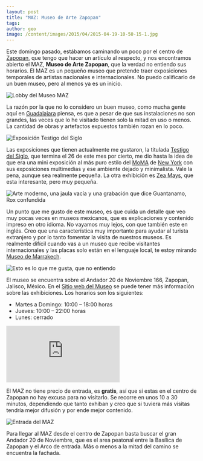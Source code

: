 ```yaml
---
layout: post
title: "MAZ: Museo de Arte Zapopan"
tags: 
author: geo
image: /content/images/2015/04/2015-04-19-10-50-15-1.jpg
---
```

Este domingo pasado, estábamos caminando un poco por el centro de [Zapopan](/tag/zapopan), que tengo que hacer un artículo al respecto, y nos encontramos abierto el MAZ, **Museo de Arte Zapopan**, que la verdad no entiendo sus horarios. El MAZ es un pequeño museo que pretende traer exposiciones temporales de artistas nacionales e internacionales. No puedo calificarlo de un buen museo, pero al menos ya es un inicio.

![Lobby del Museo MAZ](/content/images/2015/04/2015-04-19-10-49-41.jpg)

La razón por la que no lo considero un buen museo, como mucha gente aquí en [Guadalajara](/tag/guadalajara) piensa, es que a pesar de que sus instalaciones no son grandes, las veces que lo he visitado tienen solo la mitad en uso o menos. La cantidad de obras y artefactos expuestos también rozan en lo poco. 

![Exposición Testigo del Siglo](/content/images/2015/04/2015-04-19-10-25-43.jpg)

Las exposiciones que tienen actualmente me gustaron, la titulada [Testigo del Siglo](http://mazmuseo.com/?post_causes=testigo-del-siglo), que termina el 26 de este mes por cierto, me dio hasta la idea de que era una mini exposición al más puro estilo del [MoMA](/moma-museo-de-arte-moderno/) de [New York](/tag/new-york) con sus exposiciones multimedias y ese ambiente dejado y minimalista. Vale la pena, aunque sea realmente pequeña. La otra exhibición es [Zea Mays](http://mazmuseo.com/?post_causes=zea-mays), que esta interesante, pero muy pequeña.

![Arte moderno, una jaula vacía y una grabación que dice Guantanamo, Rox confundida](/content/images/2015/04/2015-04-19-10-32-44.jpg)

Un punto que me gusto de este museo, es que cuida un detalle que veo muy pocas veces en museos mexicanos, que es explicaciones y contenido impreso en otro idioma. No vayamos muy lejos, con que también este en inglés. Creo que una característica muy importante para ayudar al turista extranjero y por lo tanto fomentar la visita de nuestros museos. Es realmente difícil cuando vas a un museo que recibe visitantes internacionales y las placas solo están en el lenguaje local, te estoy mirando [Museo de Marrakech](/marrakesh-museos/).

![Esto es lo que me gusta, que no entiendo](/content/images/2015/04/2015-04-19-10-35-22.jpg)

El museo se encuentra sobre el Andador 20 de Noviembre 166, Zapopan, Jalisco, México. En el [Sitio web del Museo](http://www.mazmuseo.com/) se puede tener más información sobre las exhibiciones. Los horarios son los siguientes:

* Martes a Domingo: 10:00 – 18:00 horas
* Jueves: 10:00 – 22:00 horas
* Lunes: cerrado

<div class="embed-responsive embed-responsive-16by9">
<iframe src="https://www.google.com/maps/embed?pb=!1m18!1m12!1m3!1d3731.7422168928647!2d-103.38986!3d20.720689999999998!2m3!1f0!2f0!3f0!3m2!1i1024!2i768!4f13.1!3m3!1m2!1s0x8428afb08296651b%3A0x5ea6d529ed497791!2sMuseo+de+Arte+Zapopan!5e0!3m2!1sen!2smx!4v1429711309788" class="embed-responsive-item" frameborder="0" style="border:0"></iframe>
</div>

El MAZ no tiene precio de entrada, es **gratis**, así que si estas en el centro de Zapopan no hay excusa para no visitarlo. Se recorre en unos 10 a 30 minutos, dependiendo que tanto exhiban y creo que si tuviera más visitas tendría mejor difusión y por ende mejor contenido.

![Entrada del MAZ](/content/images/2015/04/2015-04-19-10-50-15.jpg)

Para llegar al MAZ desde el centro de Zapopan basta buscar el gran Andador 20 de Noviembre, que es el area peatonal entre la Basílica de Zapopan y el Arco de entrada. Más o menos a la mitad del camino se encuentra la fachada.